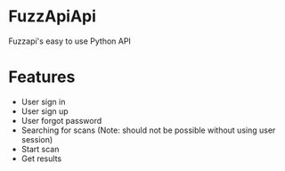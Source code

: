 # FuzzApiApi
Fuzzapi's easy to use Python API

# Features
* User sign in
* User sign up
* User forgot password
* Searching for scans (Note: should not be possible without using user session)
* Start scan
* Get results
